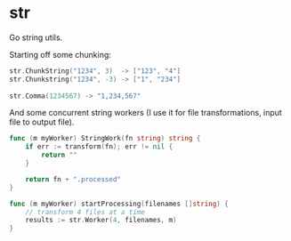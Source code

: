 # str

Go string utils.

Starting off some chunking:

```go
str.ChunkString("1234", 3)  -> ["123", "4"]
str.Chunkstring("1234", -3) -> ["1", "234"]
    
str.Comma(1234567) -> "1,234,567"
```

And some concurrent string workers (I use it for file transformations, input file to output file).

```go
func (m myWorker) StringWork(fn string) string {
    if err := transform(fn); err != nil {
        return ""
    }

    return fn + ".processed"
}

func (m myWorker) startProcessing(filenames []string) {
    // transform 4 files at a time
	results := str.Worker(4, filenames, m)
}
```